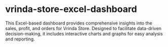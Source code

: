 # vrinda-store-excel-dashboard
This Excel-based dashboard provides comprehensive insights into the sales, profit, and orders for Vrinda Store. Designed to facilitate data-driven decision-making, it includes interactive charts and graphs for easy analysis and reporting.
